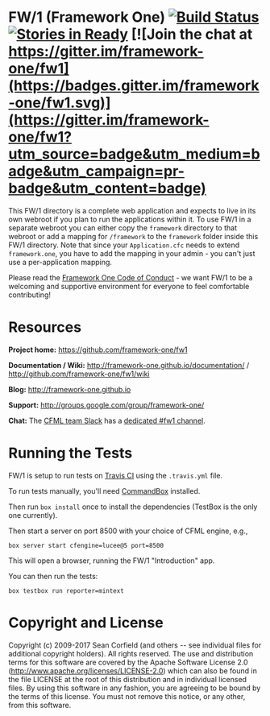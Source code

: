 # FW/1 (Framework One) [![Build Status](https://travis-ci.org/framework-one/fw1.png)](https://travis-ci.org/framework-one/fw1) [![Stories in Ready](https://badge.waffle.io/framework-one/fw1.png?label=ready&title=Ready)](http://waffle.io/framework-one/fw1) [![Join the chat at https://gitter.im/framework-one/fw1](https://badges.gitter.im/framework-one/fw1.svg)](https://gitter.im/framework-one/fw1?utm_source=badge&utm_medium=badge&utm_campaign=pr-badge&utm_content=badge)

This FW/1 directory is a complete web application and expects to live in its own
webroot if you plan to run the applications within it. To use FW/1 in a separate
webroot you can either copy the `framework` directory to that webroot or add a mapping
for `/framework` to the `framework` folder inside this FW/1 directory. Note that since
your `Application.cfc` needs to extend `framework.one`, you have to add the mapping
in your admin - you can't just use a per-application mapping.

Please read the [Framework One Code of Conduct](CODE_OF_CONDUCT.md) - we want FW/1 to be a welcoming and supportive environment for everyone to feel comfortable contributing!

# Resources

**Project home:** https://github.com/framework-one/fw1

**Documentation / Wiki:** http://framework-one.github.io/documentation/ / http://github.com/framework-one/fw1/wiki

**Blog:** http://framework-one.github.io

**Support:** http://groups.google.com/group/framework-one/

**Chat:** The [CFML team Slack](http://cfml-slack.herokuapp.com) has a [dedicated #fw1 channel](https://cfml.slack.com/messages/fw1/).

# Running the Tests

FW/1 is setup to run tests on [Travis CI](https://travis-ci.org/framework-one/fw1) using the `.travis.yml` file.

To run tests manually, you'll need [CommandBox](https://www.ortussolutions.com/products/commandbox) installed.

Then run `box install` once to install the dependencies (TestBox is the only one currently).

Then start a server on port 8500 with your choice of CFML engine, e.g.,

    box server start cfengine=lucee@5 port=8500

This will open a browser, running the FW/1 "Introduction" app.

You can then run the tests:

    box testbox run reporter=mintext

# Copyright and License

Copyright (c) 2009-2017 Sean Corfield (and others -- see individual files for additional copyright holders). All rights reserved.
The use and distribution terms for this software are covered by the Apache Software License 2.0 (http://www.apache.org/licenses/LICENSE-2.0) which can also be found in the file LICENSE at the root of this distribution and in individual licensed files.
By using this software in any fashion, you are agreeing to be bound by the terms of this license. You must not remove this notice, or any other, from this software.
